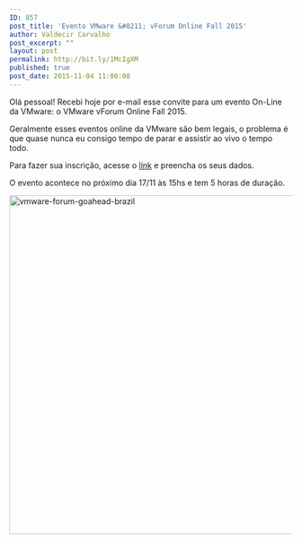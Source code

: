 ```yaml
---
ID: 857
post_title: 'Evento VMware &#8211; vForum Online Fall 2015'
author: Valdecir Carvalho
post_excerpt: ""
layout: post
permalink: http://bit.ly/1McIgXM
published: true
post_date: 2015-11-04 11:00:08
---
```

Olá pessoal! Recebi hoje por e-mail esse convite para um evento On-Line da VMware: o VMware vForum Online Fall 2015.

Geralmente esses eventos online da VMware são bem legais, o problema é que quase nunca eu consigo tempo de parar e assistir ao vivo o tempo todo.

Para fazer sua inscrição, acesse o <a href="http://bit.ly/1Hr1uH1" target="_blank">link</a> e preencha os seus dados.

O evento acontece no próximo dia 17/11 às 15hs e tem 5 horas de duração.

<img class="aligncenter wp-image-858" src="http://homelaber.com.br/site/wp-content/uploads/2015/11/vmware-forum-goahead-brazil.png" alt="vmware-forum-goahead-brazil" width="900" height="603" />

&nbsp;

&nbsp;